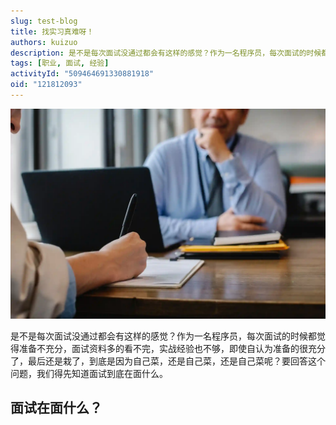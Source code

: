 ```yaml
---
slug: test-blog
title: 找实习真难呀！
authors: kuizuo
description: 是不是每次面试没通过都会有这样的感觉？作为一名程序员，每次面试的时候都觉得准备不充分，面试资料多的看不完，实战经验也不够，即使自认为准备的很充分了，最后还是栽了，到底是因为自己菜，还是自己菜，还是自己菜呢？要回答这个问题，我们得先知道面试到底在面什么。
tags: [职业, 面试, 经验]
activityId: "509464691330881918"
oid: "121812093"
---
```


![面试](./img/2021-04-02-interview-failed-recover/interview.webp)

是不是每次面试没通过都会有这样的感觉？作为一名程序员，每次面试的时候都觉得准备不充分，面试资料多的看不完，实战经验也不够，即使自认为准备的很充分了，最后还是栽了，到底是因为自己菜，还是自己菜，还是自己菜呢？要回答这个问题，我们得先知道面试到底在面什么。

## 面试在面什么？